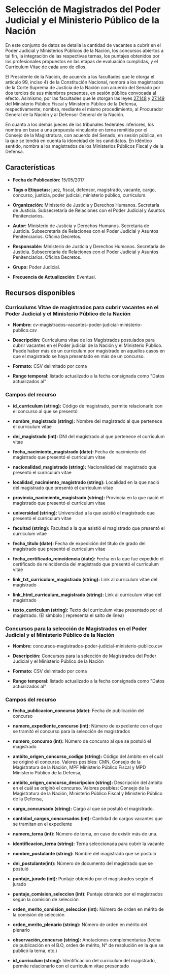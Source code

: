 Selección de Magistrados del Poder Judicial y el Ministerio Público de la Nación
================================================================================

En este conjunto de datos se detalla la cantidad de vacantes a cubrir en el Poder Judicial y Ministerios Públicos de la Nación, los concursos abiertos a tal fin, la integración de las respectivas ternas, los puntajes obtenidos por los profesionales propuestos en las etapas de evaluación cumplidas, y el Curriculum Vitae de cada uno de ellos.

El Presidente de la Nación, de acuerdo a las facultades que le otorga el artículo 99, inciso 4) de la Constitución Nacional, nombra a los magistrados de la Corte Suprema de Justicia de la Nación con acuerdo del Senado por dos tercios de sus miembros presentes, en sesión pública convocada al efecto. Asimismo, por las facultades que le otorgan las leyes [27.148](http://servicios.infoleg.gob.ar/infolegInternet/anexos/245000-249999/248194/texact.htm) y [27.149](http://servicios.infoleg.gob.ar/infolegInternet/anexos/245000-249999/248189/texact.htm) del Ministerio Público Fiscal y Ministerio Público de la Defensa, respectivamente; nombra, mediante el mismo procedimiento, al Procurador General de la Nación y al Defensor General de la Nación.

En cuanto a los demás jueces de los tribunales federales inferiores, los nombra en base a una propuesta vinculante en terna remitida por el Consejo de la Magistratura, con acuerdo del Senado, en sesión pública, en la que se tendrá en cuenta la idoneidad de los candidatos. En idéntico sentido, nombra a los magistrados de los Ministerios Públicos Fiscal y de la Defensa.

Características
---------------

-   **Fecha de Publicación:** 15/05/2017

-   **Tags o Etiquetas:** juez, fiscal, defensor, magistrado, vacante, cargo, concurso, justicia, poder judicial, ministerio público, curriculum.

-   **Organización:** Ministerio de Justicia y Derechos Humanos. Secretaría de Justicia. Subsecretaría de Relaciones con el Poder Judicial y Asuntos Penitenciarios.

-   **Autor:** Ministerio de Justicia y Derechos Humanos. Secretaría de Justicia. Subsecretaría de Relaciones con el Poder Judicial y Asuntos Penitenciarios. Oficina Decretos.

-   **Responsable:** Ministerio de Justicia y Derechos Humanos. Secretaría de Justicia. Subsecretaría de Relaciones con el Poder Judicial y Asuntos Penitenciarios. Oficina Decretos.

-   **Grupo:** Poder Judicial.

-   **Frecuencia de Actualización:** Eventual.

Recursos disponibles
--------------------

### Curriculums Vitae de magistrados para cubrir vacantes en el Poder Judicial y el Ministerio Público de la Nación

-   **Nombre:** cv-magistrados-vacantes-poder-judicial-ministerio-publico.csv

-   **Descripción:** Curriculums vitae de los Magistrados postulados para cubrir vacantes en el Poder judicial de la Nación y el Ministerio Público. Puede haber más de un curriculum por magistrado en aquellos casos en que el magistrado se haya presentado en más de un concurso.

-   **Formato:** CSV delimitado por coma

-   **Rango temporal:** listado actualizado a la fecha consignada como "Datos actualizados al"

### Campos del recurso

-   **id\_curriculum (string):** Código de magistrado, permite relacionarlo con el concurso al que se presentó

-   **nombre\_magistrado (string):** Nombre del magistrado al que pertenece el curriculum vitae

-   **dni\_magistrado (int):** DNI del magistrado al que pertenece el curriculum vitae

-   **fecha\_nacimiento\_magistrado (date):** Fecha de nacimiento del magistrado que presentó el curriculum vitae

-   **nacionalidad\_magistrado (string):** Nacionalidad del magistrado que presentó el curriculum vitae

-   **localidad\_nacimiento\_magistrado (string):** Localidad en la que nació del magistrado que presentó el curriculum vitae

-   **provincia\_nacimiento\_magistrado (string):** Provincia en la que nació el magistrado que presentó el curriculum vitae

-   **universidad (string):** Universidad a la que asistió el magistrado que presentó el curriculum vitae

-   **facultad (string):** Facultad a la que asistió el magistrado que presentó el curriculum vitae

-   **fecha\_titulo (date):** Fecha de expedición del título de grado del magistrado que presentó el curriculum vitae

-   **fecha\_certificado\_reincidencia (date):** Fecha en la que fue expedido el certificado de reincidencia del magistrado que presentó el curriculum vitae

-   **link\_txt\_curriculum\_magistrado (string):** Link al curriculum vitae del magistrado

-   **link\_html\_curriculum\_magistrado (string):** Link al curriculum vitae del magistrado

-   **texto\_curriculum (string):** Texto del curriculum vitae presentado por el magistrado. (El símbolo | representa el salto de línea)

### Concursos para la selección de Magistrados en el Poder Judicial y el Ministerio Público de la Nación

-   **Nombre:** concursos-magistrados-poder-judicial-ministerio-publico.csv

-   **Descripción:** Concursos para la selección de Magistrados del Poder Judicial y el Ministerio Público de la Nación

-   **Formato:** CSV delimitado por coma

-   **Rango temporal:** listado actualizado a la fecha consignada como "Datos actualizados al"

### Campos del recurso

-   **fecha\_publicacion\_concurso (date):** Fecha de publicación del concurso

-   **numero\_expediente\_concurso (int):** Número de expediente con el que se tramitó el concurso para la selección de magistrados

-   **numero\_concurso (int):** Número de concurso al que se postuló el magistrado

-   **ambito\_origen\_concurso\_codigo (string):** Código del ámbito en el cuál se originó el concurso. Valores posibles: CMN, Consejo de la Magistratura de la Nación, MPF Ministerio Público Fiscal y MPD Ministerio Público de la Defensa,

-   **ambito\_origen\_concurso\_descripcion (string):** Descripción del ámbito en el cuál se originó el concurso. Valores posibles: Consejo de la Magistratura de la Nación, Ministerio Público Fiscal y Ministerio Público de la Defensa,

-   **cargo\_concursado (string):** Cargo al que se postuló el magistrado.

-   **cantidad\_cargos\_concursados (int):** Cantidad de cargos vacantes que se tramitan en el expediente

-   **numero\_terna (int):** Número de terna, en caso de existir más de una.

-   **identificacion\_terna (string):** Terna seleccionada para cubrir la vacante

-   **nombre\_postulante (string):** Nombre del magistrado que se postuló

-   **dni\_postulante(int):** Número de documento del magistrado que se postuló

-   **puntaje\_jurado (int):** Puntaje obtenido por el magistrados según el jurado

-   **puntaje\_comision\_seleccion (int):** Puntaje obtenido por el magistrados según la comisión de selección

-   **orden\_merito\_comision\_seleccion (int):** Número de orden en mérito de la comisión de selección

-   **orden\_merito\_plenario (string):** Número de orden en mérito del plenario

-   **observación\_concurso (string):** Anotaciones complementarias (fecha de publicación en el B.O, orden de mérito, N° de resolución en la que se publicó la terna, etc.)

-   **id\_curriculum (string):** Identificación del curriculum del magistrado, permite relacionarlo con el curriculum vitae presentado

